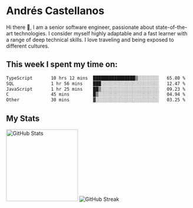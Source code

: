 # Andrés Castellanos

Hi there 👋, I am a senior software engineer, passionate about state-of-the-art technologies. I consider myself highly adaptable and a fast learner with a range of deep technical skills. I love traveling and being exposed to different cultures.

## This week I spent my time on:

<!--START_SECTION:waka-->

```txt
TypeScript       10 hrs 12 mins  ████████████████▒░░░░░░░░   65.80 %
SQL              1 hr 56 mins    ███░░░░░░░░░░░░░░░░░░░░░░   12.47 %
JavaScript       1 hr 25 mins    ██▒░░░░░░░░░░░░░░░░░░░░░░   09.23 %
C                45 mins         █▒░░░░░░░░░░░░░░░░░░░░░░░   04.94 %
Other            30 mins         ▓░░░░░░░░░░░░░░░░░░░░░░░░   03.25 %
```

<!--END_SECTION:waka-->

## My Stats

<img height="195" src="https://github-readme-stats.vercel.app/api?username=andrescv&show_icons=true&theme=onedark&hide_border=true&card_width=495" alt="GitHub Stats" />

<img src="https://streak-stats.demolab.com?user=andrescv&theme=one-dark-pro&hide_border=true" alt="GitHub Streak" />
